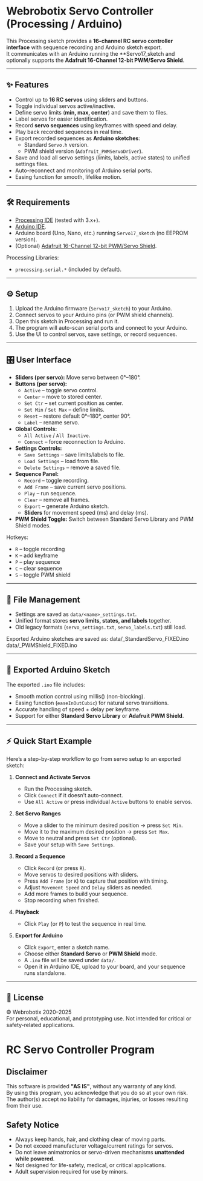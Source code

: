 # Webrobotix Servo Controller (Processing / Arduino)

This Processing sketch provides a **16-channel RC servo controller interface** with sequence recording and Arduino sketch export.  
It communicates with an Arduino running the **Servo17_sketch and optionally supports the **Adafruit 16-Channel 12-bit PWM/Servo Shield**.

---

## ✨ Features

- Control up to **16 RC servos** using sliders and buttons.
- Toggle individual servos active/inactive.
- Define servo limits (**min, max, center**) and save them to files.
- Label servos for easier identification.
- Record **servo sequences** using keyframes with speed and delay.
- Play back recorded sequences in real time.
- Export recorded sequences as **Arduino sketches**:
  - Standard `Servo.h` version.
  - PWM shield version (`Adafruit_PWMServoDriver`).
- Save and load all servo settings (limits, labels, active states) to unified settings files.
- Auto-reconnect and monitoring of Arduino serial ports.
- Easing function for smooth, lifelike motion.

---

## 🛠 Requirements

- [Processing IDE](https://processing.org/) (tested with 3.x+).
- [Arduino IDE](https://www.arduino.cc/en/software).
- Arduino board (Uno, Nano, etc.) running `Servo17_sketch` (no EEPROM version).
- (Optional) [Adafruit 16-Channel 12-bit PWM/Servo Shield](https://www.adafruit.com/product/1411).

Processing Libraries:
- `processing.serial.*` (included by default).

---

## ⚙️ Setup

1. Upload the Arduino firmware (`Servo17_sketch`) to your Arduino.
2. Connect servos to your Arduino pins (or PWM shield channels).
3. Open this sketch in Processing and run it.
4. The program will auto-scan serial ports and connect to your Arduino.
5. Use the UI to control servos, save settings, or record sequences.

---

## 🎛 User Interface

- **Sliders (per servo):** Move servo between 0°–180°.
- **Buttons (per servo):**
  - `Active` – toggle servo control.
  - `Center` – move to stored center.
  - `Set Ctr` – set current position as center.
  - `Set Min` / `Set Max` – define limits.
  - `Reset` – restore default 0°–180°, center 90°.
  - `Label` – rename servo.
- **Global Controls:**
  - `All Active` / `All Inactive`.
  - `Connect` – force reconnection to Arduino.
- **Settings Controls:**
  - `Save Settings` – save limits/labels to file.
  - `Load Settings` – load from file.
  - `Delete Settings` – remove a saved file.
- **Sequence Panel:**
  - `Record` – toggle recording.
  - `Add Frame` – save current servo positions.
  - `Play` – run sequence.
  - `Clear` – remove all frames.
  - `Export` – generate Arduino sketch.
  - **Sliders** for movement speed (ms) and delay (ms).
- **PWM Shield Toggle:** Switch between Standard Servo Library and PWM Shield modes.

Hotkeys:
- `R` – toggle recording  
- `K` – add keyframe  
- `P` – play sequence  
- `C` – clear sequence  
- `S` – toggle PWM shield  

---

## 💾 File Management

- Settings are saved as `data/<name>_settings.txt`.
- Unified format stores **servo limits, states, and labels** together.
- Old legacy formats (`servo_settings.txt`, `servo_labels.txt`) still load.

Exported Arduino sketches are saved as:
data/<sketchName>_StandardServo_FIXED.ino
data/<sketchName>_PWMShield_FIXED.ino

---

## 🚀 Exported Arduino Sketch

The exported `.ino` file includes:
- Smooth motion control using millis() (non-blocking).
- Easing function (`easeInOutCubic`) for natural servo transitions.
- Accurate handling of speed + delay per keyframe.
- Support for either **Standard Servo Library** or **Adafruit PWM Shield**.

---

## ⚡ Quick Start Example

Here’s a step-by-step workflow to go from servo setup to an exported sketch:

1. **Connect and Activate Servos**
   - Run the Processing sketch.
   - Click `Connect` if it doesn’t auto-connect.
   - Use `All Active` or press individual `Active` buttons to enable servos.

2. **Set Servo Ranges**
   - Move a slider to the minimum desired position → press `Set Min`.
   - Move it to the maximum desired position → press `Set Max`.
   - Move to neutral and press `Set Ctr` (optional).
   - Save your setup with `Save Settings`.

3. **Record a Sequence**
   - Click `Record` (or press `R`).
   - Move servos to desired positions with sliders.
   - Press `Add Frame` (or `K`) to capture that position with timing.
   - Adjust `Movement Speed` and `Delay` sliders as needed.
   - Add more frames to build your sequence.
   - Stop recording when finished.

4. **Playback**
   - Click `Play` (or `P`) to test the sequence in real time.

5. **Export for Arduino**
   - Click `Export`, enter a sketch name.
   - Choose either **Standard Servo** or **PWM Shield** mode.
   - A `.ino` file will be saved under `data/`.
   - Open it in Arduino IDE, upload to your board, and your sequence runs standalone.

---

## 📄 License

© Webrobotix 2020–2025  
For personal, educational, and prototyping use. Not intended for critical or safety-related applications.
# RC Servo Controller Program

## Disclaimer
This software is provided **"AS IS"**, without any warranty of any kind.  
By using this program, you acknowledge that you do so at your own risk.  
The author(s) accept no liability for damages, injuries, or losses resulting from their use.

## Safety Notice
- Always keep hands, hair, and clothing clear of moving parts.
- Do not exceed manufacturer voltage/current ratings for servos.
- Do not leave animatronics or servo-driven mechanisms **unattended while powered**.
- Not designed for life-safety, medical, or critical applications.
- Adult supervision required for use by minors.

